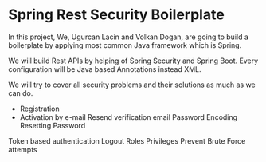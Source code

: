 # Spring Rest Security Boilerplate

In this project, We, Ugurcan Lacin and Volkan Dogan, are going to build a boilerplate by applying most common Java framework which is Spring. 

We will build Rest APIs by helping of Spring Security and Spring Boot. Every configuration will be Java based Annotations instead XML.

We will try to cover all security problems and their solutions as much as we can do. 

* Registration
* Activation by e-mail
Resend verification email
Password Encoding
Resetting Password

Token based authentication
Logout
Roles
Privileges
Prevent Brute Force attempts
